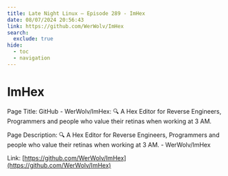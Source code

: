 ```yaml
---
title: Late Night Linux – Episode 289 - ImHex
date: 08/07/2024 20:56:43
link: https://github.com/WerWolv/ImHex
search:
  exclude: true
hide:
  - toc
  - navigation
---
```


# ImHex

Page Title: GitHub - WerWolv/ImHex: 🔍 A Hex Editor for Reverse Engineers, Programmers and people who value their retinas when working at 3 AM.

Page Description: 🔍 A Hex Editor for Reverse Engineers, Programmers and people who value their retinas when working at 3 AM. - WerWolv/ImHex 

Link: [https://github.com/WerWolv/ImHex](https://github.com/WerWolv/ImHex)
